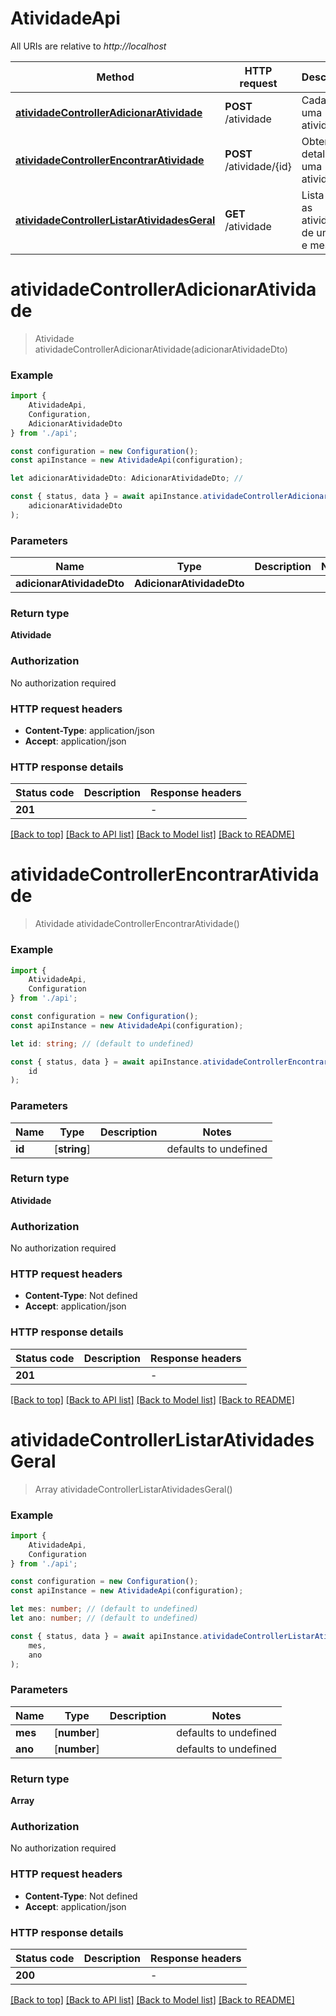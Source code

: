 # AtividadeApi

All URIs are relative to *http://localhost*

|Method | HTTP request | Description|
|------------- | ------------- | -------------|
|[**atividadeControllerAdicionarAtividade**](#atividadecontrolleradicionaratividade) | **POST** /atividade | Cadastra uma atividade.|
|[**atividadeControllerEncontrarAtividade**](#atividadecontrollerencontraratividade) | **POST** /atividade/{id} | Obtem detalhes de uma atividade.|
|[**atividadeControllerListarAtividadesGeral**](#atividadecontrollerlistaratividadesgeral) | **GET** /atividade | Lista todas as atividades de um ano e mes.|

# **atividadeControllerAdicionarAtividade**
> Atividade atividadeControllerAdicionarAtividade(adicionarAtividadeDto)


### Example

```typescript
import {
    AtividadeApi,
    Configuration,
    AdicionarAtividadeDto
} from './api';

const configuration = new Configuration();
const apiInstance = new AtividadeApi(configuration);

let adicionarAtividadeDto: AdicionarAtividadeDto; //

const { status, data } = await apiInstance.atividadeControllerAdicionarAtividade(
    adicionarAtividadeDto
);
```

### Parameters

|Name | Type | Description  | Notes|
|------------- | ------------- | ------------- | -------------|
| **adicionarAtividadeDto** | **AdicionarAtividadeDto**|  | |


### Return type

**Atividade**

### Authorization

No authorization required

### HTTP request headers

 - **Content-Type**: application/json
 - **Accept**: application/json


### HTTP response details
| Status code | Description | Response headers |
|-------------|-------------|------------------|
|**201** |  |  -  |

[[Back to top]](#) [[Back to API list]](../README.md#documentation-for-api-endpoints) [[Back to Model list]](../README.md#documentation-for-models) [[Back to README]](../README.md)

# **atividadeControllerEncontrarAtividade**
> Atividade atividadeControllerEncontrarAtividade()


### Example

```typescript
import {
    AtividadeApi,
    Configuration
} from './api';

const configuration = new Configuration();
const apiInstance = new AtividadeApi(configuration);

let id: string; // (default to undefined)

const { status, data } = await apiInstance.atividadeControllerEncontrarAtividade(
    id
);
```

### Parameters

|Name | Type | Description  | Notes|
|------------- | ------------- | ------------- | -------------|
| **id** | [**string**] |  | defaults to undefined|


### Return type

**Atividade**

### Authorization

No authorization required

### HTTP request headers

 - **Content-Type**: Not defined
 - **Accept**: application/json


### HTTP response details
| Status code | Description | Response headers |
|-------------|-------------|------------------|
|**201** |  |  -  |

[[Back to top]](#) [[Back to API list]](../README.md#documentation-for-api-endpoints) [[Back to Model list]](../README.md#documentation-for-models) [[Back to README]](../README.md)

# **atividadeControllerListarAtividadesGeral**
> Array<Atividade> atividadeControllerListarAtividadesGeral()


### Example

```typescript
import {
    AtividadeApi,
    Configuration
} from './api';

const configuration = new Configuration();
const apiInstance = new AtividadeApi(configuration);

let mes: number; // (default to undefined)
let ano: number; // (default to undefined)

const { status, data } = await apiInstance.atividadeControllerListarAtividadesGeral(
    mes,
    ano
);
```

### Parameters

|Name | Type | Description  | Notes|
|------------- | ------------- | ------------- | -------------|
| **mes** | [**number**] |  | defaults to undefined|
| **ano** | [**number**] |  | defaults to undefined|


### Return type

**Array<Atividade>**

### Authorization

No authorization required

### HTTP request headers

 - **Content-Type**: Not defined
 - **Accept**: application/json


### HTTP response details
| Status code | Description | Response headers |
|-------------|-------------|------------------|
|**200** |  |  -  |

[[Back to top]](#) [[Back to API list]](../README.md#documentation-for-api-endpoints) [[Back to Model list]](../README.md#documentation-for-models) [[Back to README]](../README.md)

